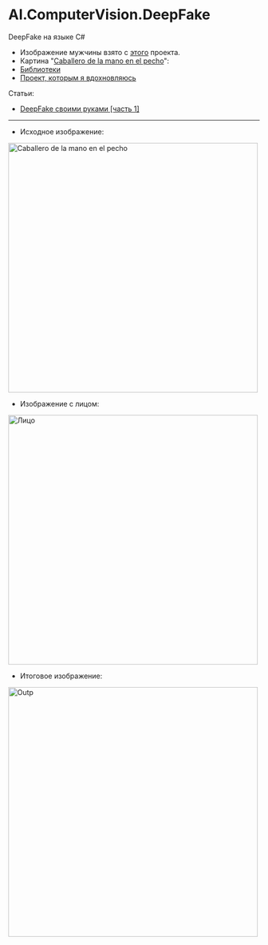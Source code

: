 # AI.ComputerVision.DeepFake
DeepFake на языке C#


* Изображение мужчины взято с [этого](https://generated.photos) проекта.
* Картина "[Caballero de la mano en el pecho](https://ru.m.wikipedia.org/wiki/%D0%A4%D0%B0%D0%B9%D0%BB:El_caballero_de_la_mano_en_el_pecho.jpg)": 
* [Библиотеки](https://github.com/aiframesharp/AIFrameSharpNonCommercialRus)
* [Проект, которым я вдохновляюсь](https://github.com/MarekKowalski/FaceSwap)




Статьи:
* [DeepFake своими руками [часть 1]](https://habr.com/ru/post/470323)


---

* Исходное изображение:

<img width="500" alt="Caballero de la mano en el pecho" src="https://github.com/zaharPonimash/AI.ComputerVision.DeepFake/blob/master/TestApp/TestApp/bin/Debug/data/face.jpg">


* Изображение с лицом: 

<img width="500" alt="Лицо" src="https://github.com/zaharPonimash/AI.ComputerVision.DeepFake/blob/master/TestApp/TestApp/bin/Debug/data/face2.jpg">

* Итоговое изображение:

<img width="500" alt="Outp" src="https://github.com/zaharPonimash/AI.ComputerVision.DeepFake/blob/master/TestApp/TestApp/bin/Debug/output.png">
